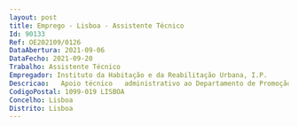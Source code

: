 ```yaml
--- 
layout: post
title: Emprego - Lisboa - Assistente Técnico
Id: 90133
Ref: OE202109/0126
DataAbertura: 2021-09-06
DataFecho: 2021-09-20
Trabalho: Assistente Técnico
Empregador: Instituto da Habitação e da Reabilitação Urbana, I.P.
Descricao:   Apoio técnico   administrativo ao Departamento de Promoção e Reabilitação do Sul   Apoio à gestão de condomínios e outros contratos relativos ao edificado   Apoio à gestão de solos.
CodigoPostal: 1099-019 LISBOA
Concelho: Lisboa
Distrito: Lisboa
--- 
```

